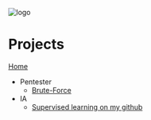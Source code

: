 
![logo](/gitlog.jpeg)
# Projects

[Home](https://claudio-a.netlify.app)


* Pentester
  * [Brute-Force](https://claudio-a.netlify.app/works/bruteForce/)
* IA
  * [Supervised learning on my github](https://github.com/MonaQuimbamba/IA-Les-methodes-d-apprentissage-supervisees/tree/bayes-naif)
